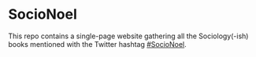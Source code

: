 # SocioNoel

This repo contains a single-page website gathering all the Sociology(-ish)
books mentioned with the Twitter hashtag [#SocioNoel][hashtag].

[hashtag]: https://twitter.com/search?f=tweets&vertical=default&q=%23socionoel&src=typd
